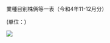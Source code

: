 業種目别株俩等一表（今和4年11-12月分）

(单位：)

![](https://www.nta.go.jp/tmp/713025b9-b3ad-47bb-ac32-b84b12dd0aa6/images/ef7fd639d8088a74c5c0412c099781a7cee5933348b368b9575a610c01874add.jpg)